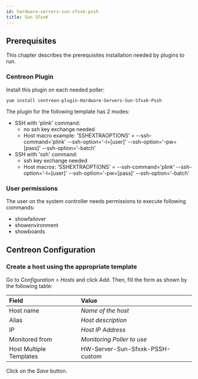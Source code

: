 ```yaml
---
id: hardware-servers-sun-sfxxk-pssh
title: Sun SFxxK
---
```


## Prerequisites

This chapter describes the prerequisites installation needed by plugins to run.

### Centreon Plugin

Install this plugin on each needed poller:

``` shell
yum install centreon-plugin-Hardware-Servers-Sun-Sfxxk-Pssh
```

The plugin for the following template has 2 modes:

  - SSH with 'plink' command:
      - no ssh key exchange needed
      - Host macro example: 'SSHEXTRAOPTIONS' = --ssh-command='plink'
        --ssh-option='-l=\[user\]' --ssh-option='-pw=\[pass\]'
        --ssh-option='-batch'
  - SSH with 'ssh' command:
      - ssh key exchange needed
      - Host macros: 'SSHEXTRAOPTIONS' = --ssh-command='plink'
        --ssh-option='-l=\[user\]' --ssh-option='-pw=\[pass\]'
        --ssh-option='-batch'

### User permissions

The user on the system controller needs permissions to execute following
commands:

  - showfailover
  - showenvironment
  - showboards

## Centreon Configuration

### Create a host using the appropriate template

Go to *Configuration \> Hosts* and click *Add*. Then, fill the form as shown by
the following table:

| Field                                | Value                           |
| :----------------------------------- | :------------------------------ |
| Host name                            | *Name of the host*              |
| Alias                                | *Host description*              |
| IP                                   | *Host IP Address*               |
| Monitored from                       | *Monitoring Poller to use*      |
| Host Multiple Templates              | HW-Server-Sun-Sfxxk-PSSH-custom |

Click on the *Save* button.
